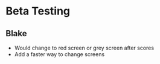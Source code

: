 # Beta Testing

## Blake 
- Would change to red screen or grey screen after scores 
- Add a faster way to change screens
